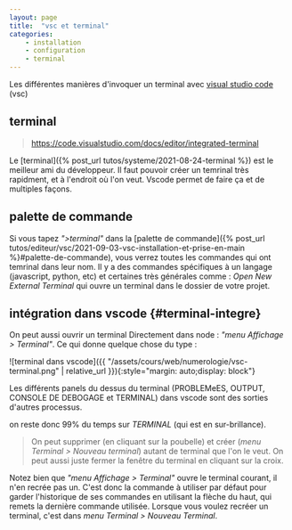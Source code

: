 ```yaml
---
layout: page
title:  "vsc et terminal"
categories: 
    - installation 
    - configuration
    - terminal
---
```


Les différentes manières d'invoquer un terminal avec  [visual studio code](https://code.visualstudio.com/) (vsc)
<!--more-->

## terminal

> <https://code.visualstudio.com/docs/editor/integrated-terminal>

Le [terminal]({% post_url tutos/systeme/2021-08-24-terminal %}) est le meilleur ami du développeur. Il faut pouvoir créer un temrinal très rapidment, et à l'endroit où l'on veut. Vscode permet de faire ça et de multiples façons.

## palette de commande

Si vous tapez *">terminal"* dans la [palette de commande]({% post_url tutos/editeur/vsc/2021-09-03-vsc-installation-et-prise-en-main %}#palette-de-commande), vous verrez toutes les commandes qui ont temrinal dans leur nom. Il y a des commandes spécifiques à un langage (javascript, python, etc) et certaines très générales comme : *Open New External Terminal* qui ouvre un terminal dans le dossier de votre projet.

## intégration dans vscode {#terminal-integre}

On peut aussi ouvrir un terminal Directement dans node : *"menu Affichage > Terminal"*. Ce qui donne quelque chose du type :

![terminal dans vscode]({{ "/assets/cours/web/numerologie/vsc-terminal.png" | relative_url }}){:style="margin: auto;display: block"}

Les différents panels du dessus du terminal (PROBLEMeES, OUTPUT, CONSOLE DE DEBOGAGE et TERMINAL) dans vscode sont des sorties d'autres processus. 

on reste donc 99% du temps sur *TERMINAL* (qui est en sur-brillance).

> On peut supprimer (en cliquant sur la poubelle) et créer (*menu Terminal > Nouveau terminal*) autant de terminal que l'on le veut. On peut aussi juste fermer la fenêtre du terminal en cliquant sur la croix.

Notez bien que  *"menu Affichage > Terminal"* ouvre le terminal courant, il n'en recrée pas un. C'est donc la commande à utiliser par défaut pour garder l'historique de ses commandes en utilisant la flèche du haut, qui remets la dernière commande utilisée. Lorsque vous voulez recréer un terminal, c'est dans *menu Terminal > Nouveau Terminal*.
